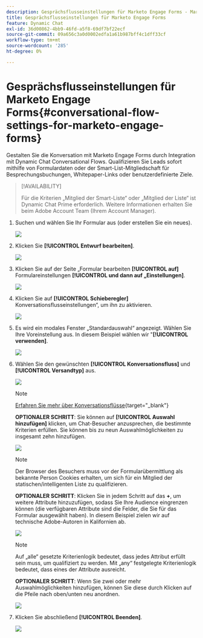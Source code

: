 ```yaml
---
description: Gesprächsflusseinstellungen für Marketo Engage Forms - Marketo-Dokumente - Produktdokumentation
title: Gesprächsflusseinstellungen für Marketo Engage Forms
feature: Dynamic Chat
exl-id: 36d00862-4bb9-46fd-a5f8-69df7bf22ecf
source-git-commit: 09a656c3a0d0002edfa1a61b987bff4c1dff33cf
workflow-type: tm+mt
source-wordcount: '285'
ht-degree: 0%

---
```


# Gesprächsflusseinstellungen für Marketo Engage Forms{#conversational-flow-settings-for-marketo-engage-forms}

Gestalten Sie die Konversation mit Marketo Engage Forms durch Integration mit Dynamic Chat Conversational Flows. Qualifizieren Sie Leads sofort mithilfe von Formulardaten oder der Smart-List-Mitgliedschaft für Besprechungsbuchungen, Whitepaper-Links oder benutzerdefinierte Ziele.

>[!AVAILABILITY]
>
>Für die Kriterien „Mitglied der Smart-Liste“ oder „Mitglied der Liste“ ist Dynamic Chat Prime erforderlich. Weitere Informationen erhalten Sie beim Adobe Account Team (Ihrem Account Manager).

1. Suchen und wählen Sie Ihr Formular aus (oder erstellen Sie ein neues).

   ![](assets/conversational-flow-settings-1.png)

1. Klicken Sie **[!UICONTROL Entwurf bearbeiten]**.

   ![](assets/conversational-flow-settings-2.png)

1. Klicken Sie auf der Seite „Formular bearbeiten **[!UICONTROL auf]** Formulareinstellungen **[!UICONTROL und dann auf „Einstellungen]**.

   ![](assets/conversational-flow-settings-3.png)

1. Klicken Sie auf **[!UICONTROL Schieberegler]** Konversationsflusseinstellungen“, um ihn zu aktivieren.

   ![](assets/conversational-flow-settings-4.png)

1. Es wird ein modales Fenster „Standardauswahl“ angezeigt. Wählen Sie Ihre Voreinstellung aus. In diesem Beispiel wählen wir &quot;**[!UICONTROL verwenden]**.

   ![](assets/conversational-flow-settings-5.png)

1. Wählen Sie den gewünschten **[!UICONTROL Konversationsfluss]** und **[!UICONTROL Versandtyp]** aus.

   ![](assets/conversational-flow-settings-6.png)

   >[!NOTE]
   >
   >[Erfahren Sie mehr über Konversationsflüsse](/help/marketo/product-docs/demand-generation/dynamic-chat/automated-chat/conversational-flow-overview.md){target="_blank"}

   **OPTIONALER SCHRITT**: Sie können auf **[!UICONTROL Auswahl hinzufügen]** klicken, um Chat-Besucher anzusprechen, die bestimmte Kriterien erfüllen. Sie können bis zu neun Auswahlmöglichkeiten zu insgesamt zehn hinzufügen.

   ![](assets/conversational-flow-settings-7.png)

   >[!NOTE]
   >
   >Der Browser des Besuchers muss vor der Formularübermittlung als bekannte Person Cookies erhalten, um sich für ein Mitglied der statischen/intelligenten Liste zu qualifizieren.

   **OPTIONALER SCHRITT**: Klicken Sie in jedem Schritt auf das **+**, um weitere Attribute hinzuzufügen, sodass Sie Ihre Audience eingrenzen können (die verfügbaren Attribute sind die Felder, die Sie für das Formular ausgewählt haben). In diesem Beispiel zielen wir auf technische Adobe-Autoren in Kalifornien ab.

   ![](assets/conversational-flow-settings-8.png)

   >[!NOTE]
   >
   >Auf „alle“ gesetzte Kriterienlogik bedeutet, dass jedes Attribut erfüllt sein muss, um qualifiziert zu werden. Mit „any“ festgelegte Kriterienlogik bedeutet, dass eines der Attribute ausreicht.

   **OPTIONALER SCHRITT**: Wenn Sie zwei oder mehr Auswahlmöglichkeiten hinzufügen, können Sie diese durch Klicken auf die Pfeile nach oben/unten neu anordnen.

   ![](assets/conversational-flow-settings-9.png)

1. Klicken Sie abschließend **[!UICONTROL Beenden]**.

   ![](assets/conversational-flow-settings-10.png)
